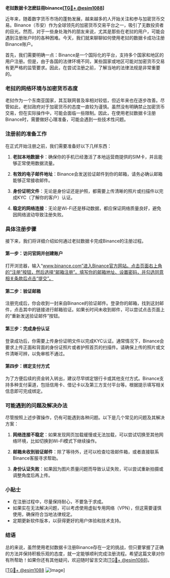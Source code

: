 **老挝数据卡怎麽註冊binance[[TG💪+ @esim1088](https://t.me/s/esim1088)]**

近年来，随着数字货币市场的蓬勃发展，越来越多的人开始关注和参与加密货币交易。Binance（币安）作为全球领先的加密货币交易平台之一，吸引了无数投资者的目光。然而，对于一些身处海外的朋友来说，尤其是那些在老挝的用户，可能会遇到注册账户时的各种困难。今天，我们就来聊聊如何使用老挝的数据卡成功注册Binance账户。

首先，我们需要明确一点：Binance是一个国际化的平台，支持多个国家和地区的用户注册。但是，由于各国的法律环境不同，某些国家或地区可能对加密货币交易有更严格的监管要求。因此，在尝试注册之前，了解当地的法律法规是非常重要的。

### 老挝的网络环境与加密货币态度

老挝作为一个东南亚国家，其互联网普及率相对较低，但近年来也在逐步改善。尽管如此，老挝政府对于加密货币的态度一直较为谨慎。虽然没有明确禁止加密货币交易，但在实际操作中，可能会面临一些限制。因此，在使用老挝数据卡注册Binance时，需要做好心理准备，可能会遇到一些技术性问题。

### 注册前的准备工作

在正式开始注册之前，我们需要准备好以下几样东西：

1. **老挝本地数据卡**：确保你的手机已经激活了本地运营商提供的SIM卡，并且能够正常使用数据流量。
   
2. **有效的电子邮件地址**：Binance会发送验证邮件到你的邮箱，请务必确认邮箱能够正常接收邮件。

3. **身份证明文件**：无论是身份证还是护照，都需要上传清晰的照片或扫描件以完成KYC（了解你的客户）认证。

4. **稳定的网络连接**：无论是Wi-Fi还是移动数据，都应保证网络质量良好，避免因网络波动导致注册失败。

### 具体注册步骤

接下来，我们将详细介绍如何通过老挝数据卡完成Binance的注册过程。

#### 第一步：访问官网并创建账户

打开浏览器，输入“www.binance.com”进入Binance官方网站。点击页面右上角的“注册”按钮，然后选择“邮箱注册”。填写你的邮箱地址、设置密码，并勾选同意相关条款后点击“提交”。

#### 第二步：验证邮箱

注册完成后，你会收到一封来自Binance的验证邮件。登录你的邮箱，找到这封邮件，点击其中的链接进行邮箱验证。如果长时间未收到邮件，可以尝试点击页面上的“重新发送验证邮件”按钮。

#### 第三步：完成身份认证

登录成功后，你需要上传身份证明文件以完成KYC认证。通常情况下，Binance会要求上传正面和背面的身份证照片或者护照首页的扫描件。请确保上传的照片或文件清晰可辨，以免审核不通过。

#### 第四步：绑定支付方式

为了方便后续的资金转入转出，建议尽早绑定银行卡或其他支付方式。Binance支持多种支付渠道，包括信用卡、借记卡以及第三方支付平台等。根据提示填写相关信息即可完成绑定。

### 可能遇到的问题及解决办法

尽管按照上述步骤操作，仍有可能遇到各种问题。以下是几个常见的问题及其解决方案：

1. **网络连接不稳定**：如果发现网页加载缓慢或无法加载，可以尝试切换至其他网络环境，比如切换到Wi-Fi模式下继续操作。

2. **邮箱未收到验证邮件**：除了等待外，还可以检查垃圾邮件箱，或者直接联系Binance客服寻求帮助。

3. **身份认证失败**：如果因为图片质量问题而导致认证失败，可以尝试重新拍摄或调整角度后再上传。

### 小贴士

- 在注册过程中，尽量保持耐心，不要急于求成。
- 如果实在无法解决问题，可以考虑使用虚拟专用网络（VPN），但这需要谨慎使用，确保符合当地法律规定。
- 定期更新软件版本，以获得更好的用户体验和技术支持。

### 结语

总的来说，虽然使用老挝数据卡注册Binance存在一定的挑战，但只要掌握了正确的方法并保持积极乐观的态度，就一定能够顺利完成注册流程。希望这篇文章对你有所帮助！如果你还有其他疑问，欢迎随时留言交流[[TG💪+ @esim1088](https://t.me/s/esim1088)]。

[[TG💪+ @esim1088](https://t.me/s/esim1088) ![Image](https://i.postimg.cc/4NQfJmqS/Snipaste-2025-05-13-00-14-12.png)]